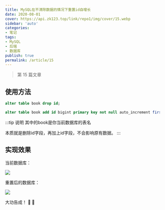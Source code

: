 ```yaml
---
title: MySQL在不清除数据的情况下重置id自增长
date: 2020-08-01
cover: https://api.zk123.top/link/repo1/img/cover/15.webp   
sidebar: 'auto'
categories:
- 笔记
tags:
- MySQL
- 后端
- 数据库
publish: true
permalink: /article/15
---
```


> 第 15 篇文章 
<!-- more -->

## 使用方法
```sql
alter table book drop id;

alter table book add id bigint primary key not null auto_increment first;
```
:::tip 说明
其中的book是你当前数据库的表名

本质就是删除id字段，再加上id字段，不会影响原有数据。
:::

## 实现效果
当前数据库：

![](https://api.zk123.top/link/repo1/img/2020/mysql_reset_id_1.png)

重置后的数据库：

![](https://api.zk123.top/link/repo1/img/2020/mysql_reset_id_2.png)

大功告成！ :rainbow: :rainbow: